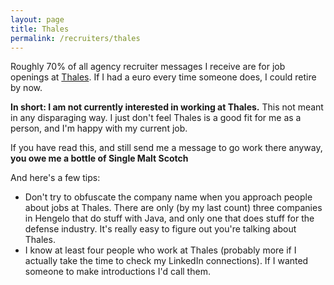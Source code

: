 ```yaml
---
layout: page
title: Thales
permalink: /recruiters/thales
---
```


Roughly 70% of all agency recruiter messages I receive are for job openings at [Thales](https://www.thalesgroup.com/en/countries/europe/netherlands). If I had a euro every time someone does, I could retire by now.

**In short: I am not currently interested in working at Thales.** This not meant in any disparaging way. I just don't feel Thales is a good fit for me as a person, and I'm happy with my current job.

If you have read this, and still send me a message to go work there anyway, **you owe me a bottle of Single Malt Scotch**

And here's a few tips:
- Don't try to obfuscate the company name when you approach people about jobs at Thales. There are only (by my last count) three companies in Hengelo that do stuff with Java, and only one that does stuff for the defense industry. It's really easy to figure out you're talking about Thales.
- I know at least four people who work at Thales (probably more if I actually take the time to check my LinkedIn connections). If I wanted someone to make introductions I'd call them.
